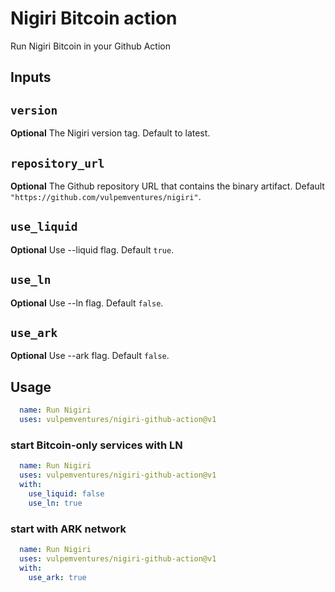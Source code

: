 # Nigiri Bitcoin action

Run Nigiri Bitcoin in your Github Action

## Inputs

## `version`

**Optional** The Nigiri version tag. Default to latest.

## `repository_url`

**Optional** The Github repository URL that contains the binary artifact. Default `"https://github.com/vulpemventures/nigiri"`.

## `use_liquid`

**Optional** Use --liquid flag. Default `true`.

## `use_ln`

**Optional** Use --ln flag. Default `false`.

## `use_ark`

**Optional** Use --ark flag. Default `false`.

## Usage

```yml
  name: Run Nigiri
  uses: vulpemventures/nigiri-github-action@v1
```

### start Bitcoin-only services with LN

```yml
  name: Run Nigiri
  uses: vulpemventures/nigiri-github-action@v1
  with:
    use_liquid: false
    use_ln: true
```

### start with ARK network

```yml
  name: Run Nigiri
  uses: vulpemventures/nigiri-github-action@v1
  with:
    use_ark: true
```

